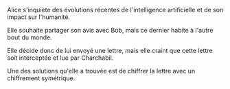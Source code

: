Alice s'inquiète des évolutions récentes de l'intelligence artificielle et de son impact sur l'humanité.

Elle souhaite partager son avis avec Bob, mais ce dernier habite à l'autre bout du monde.

Elle décide donc de lui envoyé une lettre, mais elle craint que cette lettre soit interceptée et lue par Charchabil.

Une des solutions qu'elle a trouvée est de chiffrer la lettre avec un chiffrement symétrique. 